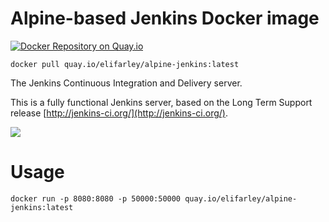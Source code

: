 # Alpine-based Jenkins Docker image
[![Docker Repository on Quay.io](https://quay.io/repository/elifarley/alpine-jenkins/status "Docker Repository on Quay.io")](https://quay.io/repository/elifarley/alpine-jenkins)

``docker pull quay.io/elifarley/alpine-jenkins:latest``

The Jenkins Continuous Integration and Delivery server.

This is a fully functional Jenkins server, based on the Long Term Support release
[http://jenkins-ci.org/](http://jenkins-ci.org/).


<img src="http://jenkins-ci.org/sites/default/files/jenkins_logo.png"/>


# Usage

```
docker run -p 8080:8080 -p 50000:50000 quay.io/elifarley/alpine-jenkins:latest
```

